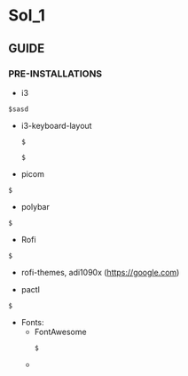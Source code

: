 # Sol_1
## GUIDE
### PRE-INSTALLATIONS
* i3
```
$sasd
```

* i3-keyboard-layout

	```
	$ 	
	```
	```
	$
	```
* picom
```
$
```
* polybar
```
$
```
* Rofi
```
$
```
* rofi-themes, adi1090x
     (https://google.com)

* pactl
```
$
```
 
* Fonts:
	- FontAwesome
		```
		$
		```
	- 

 
